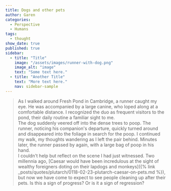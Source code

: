 ```yaml
---
title: Dogs and other pets
author: Garen
categories:
  - Perspective
  - Humans
tags:
  - thought
show_date: true
published: true
sidebar:
  - title: "Title"
    image: "/assets/images/runner-with-dog.png"
    image_alt: "image"
    text: "Some text here."
  - title: "Another Title"
    text: "More text here."
    nav: sidebar-sample
---
```

> As I walked around Fresh Pond in Cambridge, a runner caught my eye. He was accompanied by a large canine, who loped along at a comfortable distance. I recognized the duo as frequent visitors to the pond, their daily routine a familiar sight to me.<br>The dog suddenly veered off into the dense trees to poop. The runner, noticing his companion's departure, quickly turned around and disappeared into the foliage in search for the poop. I continued my walk, my thoughts wandering as I left the pair behind. Minutes later, the runner passed by again, with a large bag of poop in his hand.<br>
I couldn't help but reflect on the scene I had just witnessed. Two millennia ago, [Caesar would have been incredulous at the sight of wealthy foreigners doting on their lapdogs and monkeys]({% link _posts/quotes/plutarch/0118-02-23-plutarch-caesar-on-pets.md %}), but now we have come to expect to see people cleaning up after their pets. Is this a sign of progress? Or is it a sign of regression? <br>

<img src="{{ site.url }}{{ site.baseurl }}/assets/images/runner-with-dog.png" alt="" class="full">